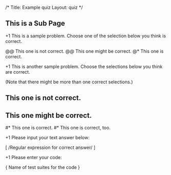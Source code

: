 /*
Title: Example quiz
Layout: quiz
*/

## This is a Sub Page


+1 This is a sample problem.
   Choose one of the selection below you think is correct.

@@ This one is not correct.
@@ This one might be correct.
@* This one is correct.


+1 This is another sample problem.
   Choose the selections below you think are correct.

   (Note that there might be more than one correct selections.)

## This one is not correct.
## This one might be correct.
#* This one is correct.
#* This one is correct, too.


+1 Please input your text answer below:

[ /Regular expression for correct answer/ ]


+1 Please enter your code:

{ Name of test suites for the code }
